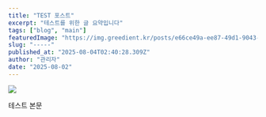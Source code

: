 ```yaml
---
title: "TEST 포스트"
excerpt: "테스트를 위한 글 요약입니다"
tags: ["blog", "main"]
featuredImage: "https://img.greedient.kr/posts/e66ce49a-ee87-49d1-9043-bac203217144/optimized/c7f003cf-39b5-452b-8f6c-a7a742bfe1b5-20250611_114424-2.webp"
slug: "-----"
published_at: "2025-08-04T02:40:28.309Z"
author: "관리자"
date: "2025-08-02"
---
```



![](https://img.greedient.kr/posts/e66ce49a-ee87-49d1-9043-bac203217144/optimized/c7f003cf-39b5-452b-8f6c-a7a742bfe1b5-20250611_114424-2.webp)

테스트 본문
